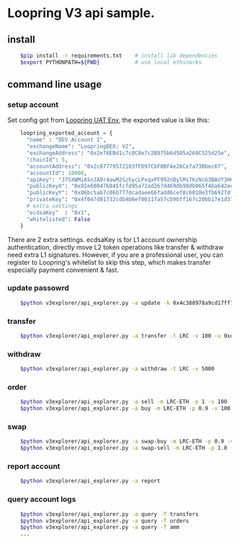 # Loopring V3 api sample.

## install

```bash
    $pip install -r requirements.txt    # install lib dependencies
    $export PYTHONPATH=${PWD}           # use local ethsnarks
```

## command line usage

### setup account
Set config got from [Loopring UAT Env](https://loopring-amm.herokuapp.com/), the exported value is like this:
```python
    loopring_exported_account = {
      "name" : "DEV Account 1",
      "exchangeName": "LoopringDEX: V2",
      "exchangeAddress": "0x2e76EBd1c7c0C8e7c2B875b6d505a260C525d25e",
      "chainId": 5,
      "accountAddress": "0x2c87779572103fFD97CbF0BFAe26Ce7a73Bbec6f",
      "accountId": 10000,
      "apiKey": "J7SXWMiASnJADr4awM2SzhycLPxqxPF992nDylMs7KzNcb3BAUY3HOtQV2bWQGR0",
      "publicKeyX": "0x02e600476845fcfd95a72ad267d469db98db065f4ba642ee1d99d7e7f4d37d54",
      "publicKeyY": "0x06bc5ab7c06b777dcadaee66fadd6cef8c6010e3fb6927df88acecf5d8b006a1",
      "privateKey": "0x4f047d81732cdb4b6ef00117a57cb9bff167c20bb17e1d375947db4aa561ee9",
      # extra settings
      "ecdsaKey"  : "0x1",
      "whitelisted": False
    }
```
There are 2 extra settings. ecdsaKey is for L1 account ownership authentication, directly move L2 token operations like transfer & withdraw need extra L1 signatures. However, if you are a professional user, you can register to Loopring's whitelist to skip this step, which makes transfer especially payment convenient & fast.

### update passowrd

```bash
    $python v3explorer/api_explorer.py -a update -k 0x4c388978a9cd17ff7171fb8694fb7618c8bf48e7c800e81277870c6bf12e47b
```

### transfer

```bash
    $python v3explorer/api_explorer.py -a transfer -t LRC -v 100 -u 0xd854872f17c2783ae9d89e7b2a29cd72ec2a74ff
```

### withdraw

```bash
    $python v3explorer/api_explorer.py -a withdraw -t LRC -v 5000
```

### order

```bash
    $python v3explorer/api_explorer.py -a sell -m LRC-ETH -p 1 -v 100
    $python v3explorer/api_explorer.py -a buy -m LRC-ETH -p 0.9 -v 100
```

### swap

```bash
    $python v3explorer/api_explorer.py -a swap-buy -m LRC-ETH -p 0.9 -v 100
    $python v3explorer/api_explorer.py -a swap-sell -m LRC-ETH -p 1.0 -v 100
```

### report account
```bash
    $python v3explorer/api_explorer.py -a report
```

### query account logs
```bash
    $python v3explorer/api_explorer.py -a query -T transfers
    $python v3explorer/api_explorer.py -a query -T orders
    $python v3explorer/api_explorer.py -a query -T amm
    ...
```
